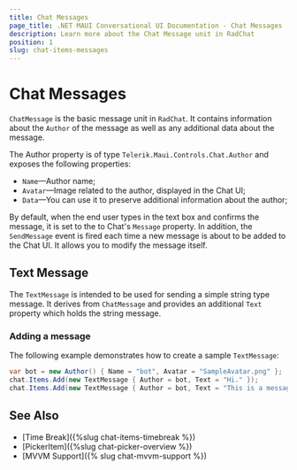 ```yaml
---
title: Chat Messages
page_title: .NET MAUI Conversational UI Documentation - Chat Messages
description: Learn more about the Chat Message unit in RadChat
position: 1
slug: chat-items-messages
---
```


# Chat Messages 

`ChatMessage` is the basic message unit in `RadChat`. It contains information about the `Author` of the message as well as any additional data about the message.

The Author property is of type `Telerik.Maui.Controls.Chat.Author` and exposes the following properties:

* `Name`&mdash;Author name;
* `Avatar`&mdash;Image related to the author, displayed in the Chat UI;
* `Data`&mdash;You can use it to preserve additional information about the author;

By default, when the end user types in the text box and confirms the message, it is set to the to Chat's `Message` property. In addition, the `SendMessage` event is fired each time a new message is about to be added to the Chat UI. It allows you to modify the message itself.

## Text Message

The `TextMessage` is intended to be used for sending a simple string type message. It derives from `ChatMessage` and provides an additional `Text` property which holds the string message. 

### Adding a message

The following example demonstrates how to create a sample `TextMessage`:

```C#
var bot = new Author() { Name = "bot", Avatar = "SampleAvatar.png" };
chat.Items.Add(new TextMessage { Author = bot, Text = "Hi." });
chat.Items.Add(new TextMessage { Author = bot, Text = "This is a message." });
```

## See Also

- [Time Break]({%slug chat-items-timebreak %})
- [PickerItem]({%slug chat-picker-overview %})
- [MVVM Support]({% slug chat-mvvm-support %})

